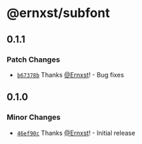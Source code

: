 # @ernxst/subfont

## 0.1.1

### Patch Changes

- [`b67378b`](https://github.com/Ernxst/subfont/commit/b67378bad65269c14dcba94dd5486281c91af062) Thanks [@Ernxst](https://github.com/Ernxst)! - Bug fixes

## 0.1.0

### Minor Changes

- [`46ef90c`](https://github.com/Ernxst/subfont/commit/46ef90c82aca81e604fd3444cb7547ba763aed8e) Thanks [@Ernxst](https://github.com/Ernxst)! - Initial release
